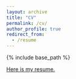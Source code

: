 ```yaml
---
layout: archive
title: "CV"
permalink: /cv/
author_profile: true
redirect_from:
  - /resume
---
```


{% include base_path %}

[Here is my resume.](http://Onexyq.github.io/files/resume.pdf)